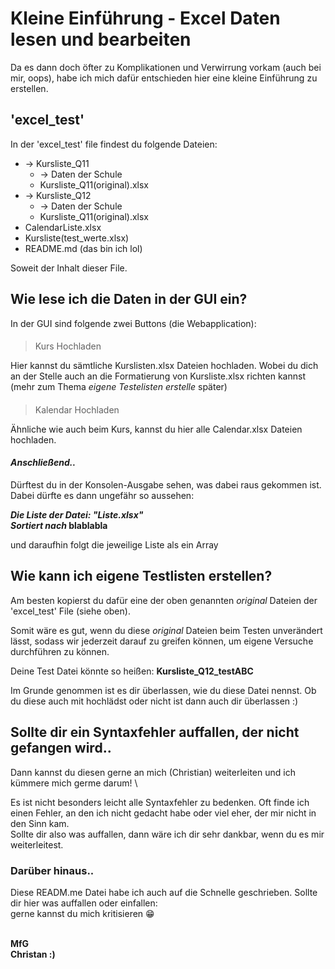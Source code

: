 # Kleine Einführung - Excel Daten lesen und bearbeiten 

Da es dann doch öfter zu Komplikationen und Verwirrung vorkam (auch bei mir, oops),
habe ich mich dafür entschieden hier eine kleine Einführung zu erstellen.

## 'excel_test'

In der 'excel_test' file findest du folgende Dateien:

- → Kursliste_Q11
   - → Daten der Schule
   - Kursliste_Q11(original).xlsx
- → Kursliste_Q12
  - → Daten der Schule
  - Kursliste_Q11(original).xlsx
- CalendarListe.xlsx
- Kursliste(test_werte.xlsx)
- README.md (das bin ich lol)

Soweit der Inhalt dieser File.

## Wie lese ich die Daten in der GUI ein?

In der GUI sind folgende zwei Buttons (die Webapplication):

####
> Kurs Hochladen
 
Hier kannst du sämtliche Kurslisten.xlsx Dateien hochladen. Wobei du
dich an der Stelle auch an die Formatierung von Kursliste.xlsx richten kannst (mehr zum Thema 
_eigene Testelisten erstelle_ später)

####
> Kalendar Hochladen

Ähnliche wie auch beim Kurs, kannst du hier alle Calendar.xlsx Dateien hochladen.

#### _Anschließend.._

Dürftest du in der Konsolen-Ausgabe sehen, was dabei raus gekommen ist.
Dabei dürfte es dann ungefähr so aussehen:

**_Die Liste der Datei: "Liste.xlsx"_** \
**_Sortiert nach_ blablabla**

und daraufhin folgt die jeweilige Liste als ein Array

## Wie kann ich eigene Testlisten erstellen?

Am besten kopierst du dafür eine der oben genannten _original_ Dateien der 'excel_test' File (siehe oben).

Somit wäre es gut, wenn du diese _original_ Dateien beim Testen unverändert lässt, sodass wir jederzeit darauf zu greifen können,
um eigene Versuche durchführen zu können.

Deine Test Datei könnte so heißen: **Kursliste_Q12_testABC**

Im Grunde genommen ist es dir überlassen, wie du diese Datei nennst. Ob du diese
auch mit hochlädst oder nicht ist dann auch dir überlassen :)

## Sollte dir ein Syntaxfehler auffallen, der nicht gefangen wird..

Dann kannst du diesen gerne an mich (Christian) weiterleiten und ich kümmere mich germe darum! \

Es ist nicht besonders leicht alle Syntaxfehler zu bedenken. Oft finde ich einen Fehler, an den ich
nicht gedacht habe oder viel eher, der mir nicht in den Sinn kam. \
Sollte dir also was auffallen, dann wäre ich dir sehr dankbar, wenn
du es mir weiterleitest.

### Darüber hinaus..

Diese READM.me Datei habe ich auch auf die Schnelle geschrieben. Sollte dir hier was auffallen
oder einfallen:\
gerne kannst du mich kritisieren 😁

\
**MfG** \
**Christan :)**